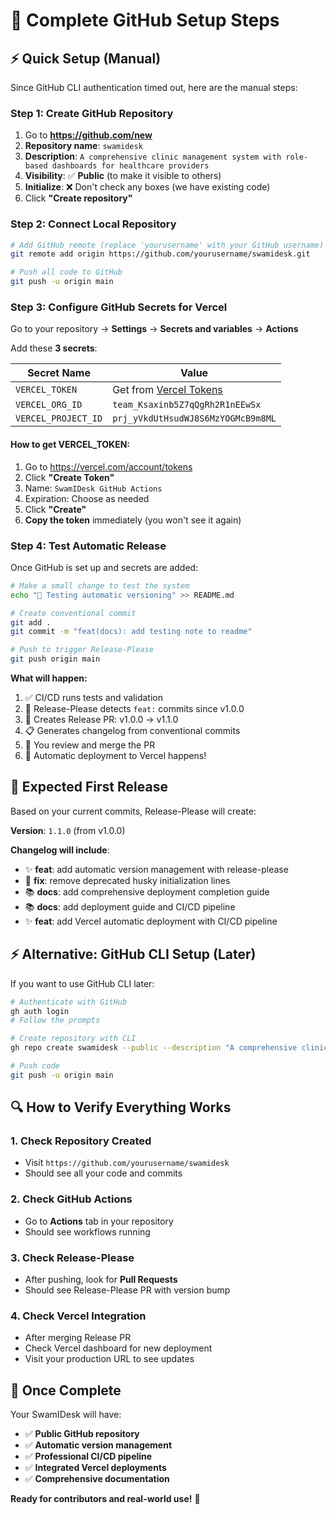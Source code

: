 # 🚀 Complete GitHub Setup Steps

## ⚡ Quick Setup (Manual)

Since GitHub CLI authentication timed out, here are the manual steps:

### Step 1: Create GitHub Repository
1. Go to **https://github.com/new**
2. **Repository name**: `swamidesk`
3. **Description**: `A comprehensive clinic management system with role-based dashboards for healthcare providers`
4. **Visibility**: ✅ **Public** (to make it visible to others)
5. **Initialize**: ❌ Don't check any boxes (we have existing code)
6. Click **"Create repository"**

### Step 2: Connect Local Repository
```bash
# Add GitHub remote (replace 'yourusername' with your GitHub username)
git remote add origin https://github.com/yourusername/swamidesk.git

# Push all code to GitHub
git push -u origin main
```

### Step 3: Configure GitHub Secrets for Vercel
Go to your repository → **Settings** → **Secrets and variables** → **Actions**

Add these **3 secrets**:

| Secret Name | Value |
|-------------|-------|
| `VERCEL_TOKEN` | Get from [Vercel Tokens](https://vercel.com/account/tokens) |
| `VERCEL_ORG_ID` | `team_Ksaxinb5Z7qQgRh2R1nEEwSx` |
| `VERCEL_PROJECT_ID` | `prj_yVkdUtHsudWJ8S6MzYOGMcB9m8ML` |

#### How to get VERCEL_TOKEN:
1. Go to https://vercel.com/account/tokens
2. Click **"Create Token"**
3. Name: `SwamIDesk GitHub Actions`
4. Expiration: Choose as needed
5. Click **"Create"**
6. **Copy the token** immediately (you won't see it again)

### Step 4: Test Automatic Release
Once GitHub is set up and secrets are added:

```bash
# Make a small change to test the system
echo "🚀 Testing automatic versioning" >> README.md

# Create conventional commit
git add .
git commit -m "feat(docs): add testing note to readme"

# Push to trigger Release-Please
git push origin main
```

**What will happen:**
1. ✅ CI/CD runs tests and validation
2. 🤖 Release-Please detects `feat:` commits since v1.0.0
3. 📝 Creates Release PR: v1.0.0 → v1.1.0
4. 📋 Generates changelog from conventional commits
5. 🔄 You review and merge the PR
6. 🚀 Automatic deployment to Vercel happens!

## 🎯 Expected First Release

Based on your current commits, Release-Please will create:

**Version**: `1.1.0` (from v1.0.0)

**Changelog will include**:
- ✨ **feat**: add automatic version management with release-please
- 🐛 **fix**: remove deprecated husky initialization lines  
- 📚 **docs**: add comprehensive deployment completion guide
- 📚 **docs**: add deployment guide and CI/CD pipeline
- ✨ **feat**: add Vercel automatic deployment with CI/CD pipeline

## ⚡ Alternative: GitHub CLI Setup (Later)

If you want to use GitHub CLI later:
```bash
# Authenticate with GitHub
gh auth login
# Follow the prompts

# Create repository with CLI
gh repo create swamidesk --public --description "A comprehensive clinic management system with role-based dashboards for healthcare providers"

# Push code
git push -u origin main
```

## 🔍 How to Verify Everything Works

### 1. Check Repository Created
- Visit `https://github.com/yourusername/swamidesk`
- Should see all your code and commits

### 2. Check GitHub Actions
- Go to **Actions** tab in your repository
- Should see workflows running

### 3. Check Release-Please
- After pushing, look for **Pull Requests**
- Should see Release-Please PR with version bump

### 4. Check Vercel Integration
- After merging Release PR
- Check Vercel dashboard for new deployment
- Visit your production URL to see updates

## 🎉 Once Complete

Your SwamIDesk will have:
- ✅ **Public GitHub repository** 
- ✅ **Automatic version management**
- ✅ **Professional CI/CD pipeline**
- ✅ **Integrated Vercel deployments**
- ✅ **Comprehensive documentation**

**Ready for contributors and real-world use!** 🚀
